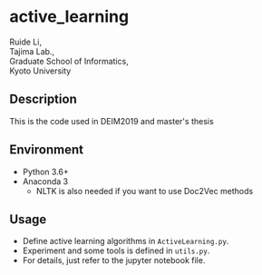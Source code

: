 # active_learning

Ruide Li,  
Tajima Lab.,  
Graduate School of Informatics,  
Kyoto University

## Description

This is the code used in DEIM2019 and master's thesis

## Environment

* Python 3.6+
* Anaconda 3
  * NLTK is also needed if you want to use Doc2Vec methods

## Usage

* Define active learning algorithms in `ActiveLearning.py`.
* Experiment and some tools is defined in `utils.py`.
* For details, just refer to the jupyter notebook file.
